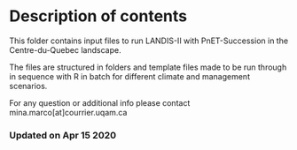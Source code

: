 # Description of contents


This folder contains input files to run LANDIS-II with PnET-Succession in the Centre-du-Quebec landscape.

The files are structured in folders and template files made to be run through in sequence with R in batch for different climate and management scenarios. 

For any question or additional info please contact mina.marco[at]courrier.uqam.ca


### Updated on Apr 15 2020

